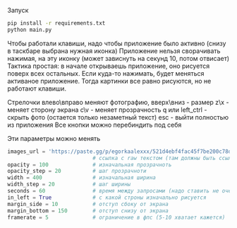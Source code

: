 Запуск
```bash
pip install -r requirements.txt
python main.py
```

Чтобы работали клавиши, надо чтобы приложение было активно (снизу в таскбаре выбрана нужная иконка)
Приложение нельзя сворачивать нажимая, на эту иконку (может зависнуть на секунд 10, потом отвисает)
Тактика простая: в начале открываешь приложение, оно рисуется поверх всех остальных. Если куда-то нажимать, будет меняться активаное приложение. Тогда картинки все равно рисуются, но не работают клавиши.

Стрелочки влево\вправо меняют фотографию, вверх\вниз - размер
z\x - меняет сторону экрана
c\v - меняет прозрачность
q или left_ctrl - скрыть фото (остается только незаметный текст)
esc - выйти полностью из приложения
Все кнопки можно перебиндить под себя

Эти параметры можно менять
```python
images_url = 'https://paste.gg/p/egorkaalexxx/521d4ebf4fac45f7be200c78dff60553/files/23437fa118c54b8eb15ba9ec5af405c3/raw'
                           # ссылка c raw текстом (там должны быть ссылки на фото)
opacity = 100              # изначальная прозрачноть
opacity_step = 20          # шаг прозрачноти
width = 400                # изначальная ширина
width_step = 20            # шаг ширины
seconds = 60               # время между запросами (надо ставить не очень часто)
in_left = True             # с какой строны изначально рисуется
margin_side = 10           # отступ сбоку от экрана
margin_bottom = 150        # отступ снизу от экрана
framerate = 5              # ограничение в фпс (5-10 хватает кажется)
```
